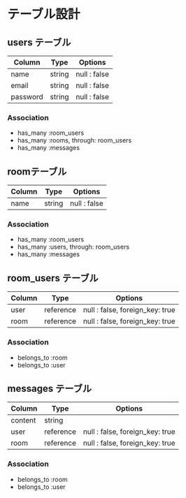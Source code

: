 # テーブル設計

## users テーブル

| Column   | Type    | Options       |
| -------- | ------- | --------------|
| name     | string  | null : false  |
| email    | string  | null : false  |
| password | string  | null : false  |

### Association

- has_many :room_users
- has_many :rooms, through: room_users
- has_many :messages

## roomテーブル

| Column   | Type    | Options       |
| -------- | ------- | --------------|
| name     | string  | null : false  |

### Association

- has_many :room_users
- has_many :users, through: room_users
- has_many :messages


## room_users テーブル
| Column   | Type      | Options                          |
| -------- | --------- | -------------------------------- |
| user     | reference | null : false, foreign_key: true  |
| room     | reference | null : false, foreign_key: true  |

### Association

- belongs_to :room
- belongs_to :user

## messages テーブル
| Column   | Type      | Options                          |
| -------- | --------- | -------------------------------- |
| content  | string    |                                  |
| user     | reference | null : false, foreign_key: true  |
| room     | reference | null : false, foreign_key: true  |

### Association

- belongs_to :room
- belongs_to :user



